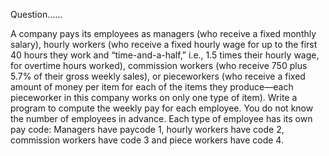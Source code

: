 Question......

A company pays its employees as managers (who receive a fixed monthly salary), hourly workers (who receive a fixed hourly wage for up to the first 40 hours they work and “time-and-a-half,” i.e., 1.5 times their hourly wage, for overtime hours worked), commission workers (who receive 750 plus 5.7% of their gross weekly sales), or pieceworkers (who receive a fixed amount of money per item for each of the items they produce—each pieceworker in this company works on only one type of item). Write a program to compute the weekly pay for each employee. You do not know the number of employees in advance. Each type of employee has its own pay code: Managers have paycode 1, hourly workers have code 2, commission workers have code 3 and piece workers have code 4.
